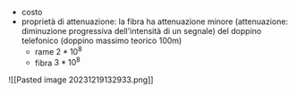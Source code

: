 - costo
- proprietà di attenuazione: la fibra ha attenuazione minore (attenuazione: diminuzione progressiva dell'intensità di un segnale) del doppino telefonico (doppino massimo teorico 100m)
	- rame $2*10^8$
	- fibra $3*10^8$

![[Pasted image 20231219132933.png]]